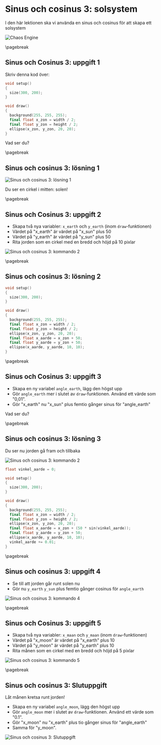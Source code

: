 # Sinus och cosinus 3: solsystem

I den här lektionen ska vi använda en sinus och cosinus för att skapa ett solsystem

![Chaos Engine](ChaosEngine.jpg)

\pagebreak

## Sinus och Cosinus 3: uppgift 1

Skriv denna kod över:

```c++
void setup()
{
  size(300, 200);
}

void draw()
{
  background(255, 255, 255);
  final float x_zon = width / 2;
  final float y_zon = height / 2;
  ellipse(x_zon, y_zon, 20, 20);
}
```

Vad ser du?

\pagebreak

## Sinus och cosinus 3: lösning 1

![Sinus och cosinus 3: lösning 1](sinus_och_cosinus_3_1.png)

Du ser en cirkel i mitten: solen!

\pagebreak

## Sinus och Cosinus 3: uppgift 2

 * Skapa två nya variabler: `x_earth` och `y_earth` (inom `draw`-funktionen)
 * Värdet på "x_earth" är värdet på "x_sun" plus 50
 * Värdet på "y_earth" är värdet på "y_sun" plus 50
 * Rita jorden som en cirkel med en bredd och höjd på 10 pixlar


![Sinus och cosinus 3: kommando 2](sinus_och_cosinus_3_2.png)

\pagebreak

## Sinus och cosinus 3: lösning 2

```c++
void setup()
{
  size(300, 200);
}

void draw()
{
  background(255, 255, 255);
  final float x_zon = width / 2;
  final float y_zon = height / 2;
  ellipse(x_zon, y_zon, 20, 20);
  final float x_aarde = x_zon + 50;
  final float y_aarde = y_zon + 50;
  ellipse(x_aarde, y_aarde, 10, 10);
}
```

\pagebreak

## Sinus och Cosinus 3: uppgift 3

 * Skapa en ny variabel `angle_earth`, lägg den högst upp
 * Gör `angle_earth` mer i slutet av `draw`-funktionen. Använd ett värde som "0,01".
 * Gör "x_earth" nu "x_sun" plus femtio gånger sinus för "angle_earth"

Vad ser du?

\pagebreak

## Sinus och cosinus 3: lösning 3

Du ser nu jorden gå fram och tillbaka

![Sinus och cosinus 3: kommando 2](sinus_och_cosinus_3_3.png)

```c++
float vinkel_aarde = 0;

void setup()
{
  size(300, 200);
}

void draw()
{
  background(255, 255, 255);
  final float x_zon = width / 2;
  final float y_zon = height / 2;
  ellipse(x_zon, y_zon, 20, 20);
  final float x_aarde = x_zon + (50 * sin(vinkel_aarde));
  final float y_aarde = y_zon + 50;
  ellipse(x_aarde, y_aarde, 10, 10);
  vinkel_aarde += 0.01;
}
```

\pagebreak

## Sinus och cosinus 3: uppgift 4

 * Se till att jorden går runt solen nu
 * Gör nu `y_earth` `y_sun` plus femtio gånger cosinus för `angle_earth`

![Sinus och cosinus 3: kommando 4](sinus_och_cosinus_3_4.png)


\pagebreak

## Sinus och Cosinus 3: uppgift 5

 * Skapa två nya variabler: `x_maan` och `y_maan` (inom `draw`-funktionen)
 * Värdet på "x_moon" är värdet på "x_earth" plus 10
 * Värdet på "y_moon" är värdet på "y_earth" plus 10
 * Rita månen som en cirkel med en bredd och höjd på 5 pixlar

![Sinus och cosinus 3: kommando 5](sinus_och_cosinus_3_5.png)

\pagebreak

## Sinus och cosinus 3: Slutuppgift

Låt månen kretsa runt jorden!

 * Skapa en ny variabel `angle_moon`, lägg den högst upp
 * Gör `angle_moon` mer i slutet av `draw`-funktionen. Använd ett värde som "0.1".
 * Gör "x_moon" nu "x_earth" plus tio gånger sinus för "angle_earth"
 * Samma för "y_moon".

![Sinus och cosinus 3: Slutuppgift](SinusEnCosinus3_slutupgpgift.png)
